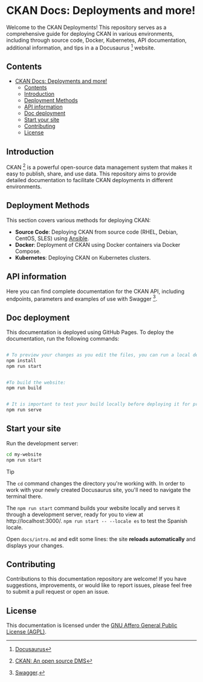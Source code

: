 # CKAN Docs: Deployments and more!
Welcome to the CKAN Deployments! This repository serves as a comprehensive guide for deploying CKAN in various environments, including through source code, Docker, Kubernetes, API documentation, additional information, and tips in a a Docusaurus [^1] website.

## Contents
- [CKAN Docs: Deployments and more!](#ckan-docs-deployments-and-more)
  - [Contents](#contents)
  - [Introduction](#introduction)
  - [Deployment Methods](#deployment-methods)
  - [API information](#api-information)
  - [Doc deployment](#doc-deployment)
  - [Start your site](#start-your-site)
  - [Contributing](#contributing)
  - [License](#license)

## Introduction
CKAN [^2] is a powerful open-source data management system that makes it easy to publish, share, and use data. This repository aims to provide detailed documentation to facilitate CKAN deployments in different environments.

## Deployment Methods
This section covers various methods for deploying CKAN:

- **Source Code**: Deploying CKAN from source code (RHEL, Debian, CentOS, SLES) using [Ansible](https://www.ansible.com/).
- **Docker**: Deployment of CKAN using Docker containers via Docker Compose.
- **Kubernetes**: Deploying CKAN on Kubernetes clusters.

## API information
Here you can find complete documentation for the CKAN API, including endpoints, parameters and examples of use with Swagger [^3].

## Doc deployment
This documentation is deployed using GitHub Pages. To deploy the documentation, run the following commands:

```bash

# To preview your changes as you edit the files, you can run a local development server that will serve your website and reflect the latest changes.
npm install
npm run start


#To build the website:
npm run build


# It is important to test your build locally before deploying it for production. Docusaurus provides a docusaurus serve command for that:
npm run serve
```

## Start your site

Run the development server:

```bash
cd my-website
npm run start
```

> [!TIP]
>The `cd` command changes the directory you're working with. In order to work with your newly created Docusaurus site, you'll need to navigate the terminal there.
>
>The `npm run start` command builds your website locally and serves it through a development server, ready for you to view at http://localhost:3000/. `npm run start -- --locale es` to test the Spanish locale.
>
>Open `docs/intro.md` and edit some lines: the site **reloads automatically** and displays your changes.

## Contributing
Contributions to this documentation repository are welcome! If you have suggestions, improvements, or would like to report issues, please feel free to submit a pull request or open an issue.

## License
This documentation is licensed under the [GNU Affero General Public License (AGPL)](https://www.gnu.org/licenses/agpl-3.0.html).

[^1]: [Docusaurus](https://docusaurus.io/)
[^2]: [CKAN: An open source DMS](https://ckan.org/)
[^3]: [Swagger](https://swagger.io/).
